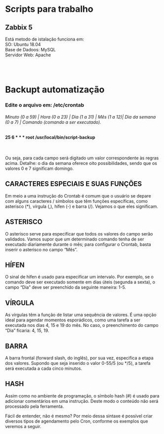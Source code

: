 <h1>Scripts para trabalho</h1>
<h2>Zabbix 5</h2>
<p>Está metodo de istalação funciona em:<br/>
 SO: Ubuntu 18.04<br/>
 Base de Dadoos: MySQL<br/>
 Servidor Web: Apache
</p>
<br/><br/>
<h1>Backupt automatização<br/></h1>
<h3>Edite o arquivo em: /etc/crontab<br/></h3>
<h6>Minuto (0 a 59) | Hora (0 a 23) | Dia (1 a 31) | Mês (1 a 12)| Dia da semana (0 a 7) | Comando (comando a ser executado).</br></h6>
<h4>25 6 * * * root /usr/local/bin/script-backup</h4><br/>
<p>Ou seja, para cada campo será digitado um valor correspondente às regras acima. Detalhe: o dia da semana oferece oito possibilidades, sendo que os valores 0 e 7 significam domingo.<br/>

<h2>CARACTERES ESPECIAIS E SUAS FUNÇÕES</h2>
Em meio a uma instrução do Crontab é comum que o usuário se depare com alguns caracteres / símbolos que têm funções específicas, como asterisco (*), vírgula (,), hífen (-) e barra (/). Vejamos o que eles significam.<br/>

<h2>ASTERISCO</h2>
O asterisco serve para especificar que todos os valores do campo serão validados. Vamos supor que um determinado comando tenha de ser executado diariamente durante o mês; para configurar o Crontab, basta inserir o asterisco no campo “Mês”.<br/>

<h2>HÍFEN</h2>
O sinal de hífen é usado para especificar um intervalo. Por exemplo, se o comando deve ser executado somente em dias úteis (segunda a sexta), o campo “Dia” deve ser preenchido da seguinte maneira: 1-5.<br/>

<h2>VÍRGULA</h2>
As vírgulas têm a função de listar uma sequência de valores. É uma opção ideal para agendar momentos esporádicos, como uma tarefa a ser executada nos dias 4, 15 e 19 do mês. No caso, o preenchimento do campo “Dia” ficaria: 4, 15, 19.<br/>

<h2>BARRA</h2>
A barra frontal (forward slash, do inglês), por sua vez, especifica a etapa dos valores. Supondo que seja inserido o valor 0-55/5 (ou */5), a tarefa será executada a cada cinco minutos.<br/>

<h2>HASH</h2>
Assim como no ambiente de programação, o símbolo hash (#) é usado para adicionar comentários em uma instrução. Deste modo o conteúdo não será processado pela ferramenta.

Fácil de entender, não é mesmo? Por meio dessa sintaxe é possível criar diversos tipos de agendamento pelo Cron, conforme os exemplos que veremos a seguir.<br/>

</p>

